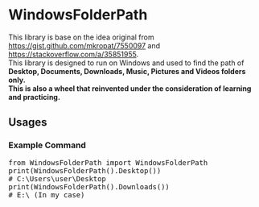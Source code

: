 # WindowsFolderPath
This library is base on the idea original from https://gist.github.com/mkropat/7550097 and https://stackoverflow.com/a/35851955.  
This library is designed to run on Windows and used to find the path of 
**Desktop, Documents, Downloads, Music, Pictures and Videos folders only.**  
**This is also a wheel that reinvented under the consideration of learning and practicing.**
## Usages
### Example Command
<pre>
from WindowsFolderPath import WindowsFolderPath
print(WindowsFolderPath().Desktop())
# C:\Users\user\Desktop
print(WindowsFolderPath().Downloads())
# E:\ (In my case)</pre>
